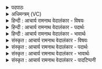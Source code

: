 <details><summary>पदपाठः</summary>

प्र꣡ति꣢꣯। अ꣣ग्ने। ह꣡र꣢꣯सा। ह꣡रः꣢꣯। शृ꣣णाहि꣢। वि꣣श्व꣡तः꣢। प꣡रि꣢꣯। या꣣तुधा꣡न꣢स्य। या꣣तु। धा꣡न꣢꣯स्य। र꣣क्ष꣡सः꣢। ब꣡ल꣢꣯म्। नि। उ꣣ब्ज। वी꣣र्य꣢꣯म्। ९५।
</details>

<details><summary>अधिमन्त्रम् (VC)</summary>

- अग्निः
- पायुर्भारद्वाजः
- अनुष्टुप्
- गान्धारः
- आग्नेयं काण्डम्
</details>

<details><summary>हिन्दी : आचार्य रामनाथ वेदालंकार - विषयः</summary>

अगले मन्त्र में राक्षसों के विनाश के लिए परमेश्वर, जीवात्मा, राजा, सेनापति और आचार्य से प्रार्थना की गयी है।
</details>

<details><summary>हिन्दी : आचार्य रामनाथ वेदालंकार - पदार्थः</summary>

पदार्थान्वयभाषाः -  हे (अग्ने) ज्योतिर्मय परमेश्वर, मेरे अन्तरात्मा, राजा, सेनापति और आचार्यप्रवर ! आप (यातुधानस्य) यातना देनेवाले (रक्षसः) पापरूप राक्षस के तथा पापी दुष्ट शत्रु के (बलम्) सैन्य को, और (वीर्यम्) पराक्रम को (न्युब्ज) निर्मूल कर दीजिए। (विश्वतः परि) सब ओर से (तस्य) उसके (हरः) हरणसामर्थ्य, क्रोध और तेज को (हरसा) अपने हरणसामर्थ्य, मन्यु और तेज से (प्रतिशृणाहि) विनष्ट कर दीजिए ॥५॥ इस मन्त्र में अर्थश्लेष अलङ्कार है ॥५॥
</details>

<details><summary>हिन्दी : आचार्य रामनाथ वेदालंकार - भावार्थः</summary>

भावार्थभाषाः -  सब मनुष्यों का कर्त्तव्य है कि वे परमेश्वर की उपासना से, अपने अन्तरात्मा को जगाने से, राजा और सेनापति की सहायता से तथा गुरुओं के सदुपदेश-श्रवण से, अपने हृदय और समाज में से सब पापों को तथा राष्ट्र के सब शत्रुओं को निर्मूल करें ॥५॥
</details>

<details><summary>संस्कृत : आचार्य रामनाथ वेदालंकार - विषयः</summary>

अथ रक्षसां विनाशाय परमेश्वरो, जीवात्मा, नृपतिः सेनापतिराचार्यश्च प्रार्थ्यते।
</details>

<details><summary>संस्कृत : आचार्य रामनाथ वेदालंकार - पदार्थः</summary>

पदार्थान्वयभाषाः -  हे (अग्ने) ज्योतिर्मय परमेश्वर, मदीय अन्तरात्मन्, राजन्, सेनापते आचार्य वा ! त्वम् (यातुधानस्य) यातनाऽऽधायकस्य, पीडकस्य (रक्षसः) पापरूपस्य राक्षसस्य, पापात्मनः दुष्टशत्रोर्वा (बलम्) सैन्यम्, (वीर्यम्) पराक्रमं च (न्युब्ज२) अधोमुखं पातय, निर्मूलय। निपूर्वः उब्ज आर्जवे धातुरधोमुखीकरणे वर्तते। (विश्वतः परि) सर्वतः। परिः पञ्चम्यर्थानुवादी। तस्य (हरः) हरणसामर्थ्यं, क्रोधं, तेजो वा। हृञ् हरणे, असुन्। हरः इति क्रोधनाम। निघं० २।१३। ज्योती रज उच्यते इति निरुक्तम्। ४।१९।३९। (हरसा) स्वकीयेन हरणसामर्थ्येन, मन्युनाम्ना ख्यातेन क्रोधेन, तेजसा वा (प्रतिशृणाहि) प्रतिजहि।  हिंसायाम्, क्र्यादिः। शृणीहि इति प्राप्ते ईत्वाभावश्छान्दसः ॥५॥ अत्र अर्थश्लेषालङ्कारः ॥५॥
</details>

<details><summary>संस्कृत : आचार्य रामनाथ वेदालंकार - भावार्थः</summary>

भावार्थभाषाः -  सर्वेषां मनुष्याणां कर्तव्यमस्ति यत्ते परमेश्वरस्योपासनेन, स्वान्तरात्मनः प्रबोधनेन, नृपतेः सेनापतेश्च साहाय्येन, गुरूणां च सदुपदेशश्रवणेन स्वहृदयात् समाजाच्च सर्वाणि पापानि, राष्ट्रस्य सर्वान् रिपूंश्च निर्मूलयेयुः ॥५॥
</details>

<details><summary>संस्कृत : आचार्य रामनाथ वेदालंकार - पादटिप्पनी</summary>

टिप्पणी:   १. ऋ० १०।८७।२५, देवता अग्नी रक्षोहा। शृणीहि विश्वतः प्रति, बलं विरुज वीर्यम् इति द्वितीय-तृतीय-पादयोः पाठः। २. न्युब्ज आत्मीयेन बलेन ऋजुं कुरु—इति वि०। न्युब्ज नितरां बाधस्व, उब्जतिर्वधकर्मा—इति भ०। निःशेषेण रुज भञ्जयेत्यर्थः—इति सा०।
</details>